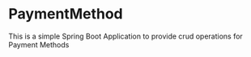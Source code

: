 # PaymentMethod
This is a simple Spring Boot Application to provide crud operations for Payment Methods
